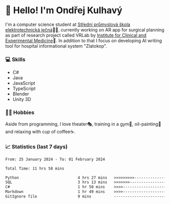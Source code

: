 # 👋 Hello! I'm Ondřej Kulhavý

I'm a computer science student at [Střední průmyslová škola elektrotechnická ječná](https://www.spsejecna.cz/)👨‍🎓, currently working on AR app for surgical planning as part of research project called VRLab by [Institute for Clinical and Experimental Medicine](https://www.ikem.cz/en/)🏥.
In addition to that I focus on developing AI writing tool for hospital informational system "Zlatokop".

### 💻 Skills
- C#
- Java
- JavaScript
- TypeScript
- Blender
- Unity 3D

### 🏋️‍♂️ Hobbies

Aside from programming, I love theater🎭, training in a gym💪, oil-painting🎨 and relaxing with cup of coffee☕.
### 📈 Statistics (last 7 days)
<!--START_SECTION:waka-->

```txt
From: 25 January 2024 - To: 01 February 2024

Total Time: 11 hrs 58 mins

Python                          4 hrs 27 mins   >>>>>>>>>----------------   37.29 %
SQL                             3 hrs 13 mins   >>>>>>>------------------   26.95 %
C#                              1 hr 58 mins    >>>>---------------------   16.43 %
Markdown                        1 hr 49 mins    >>>>---------------------   15.18 %
GitIgnore file                  9 mins          -------------------------   01.29 %
```

<!--END_SECTION:waka-->



